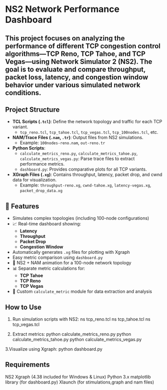 
# NS2 Network Performance Dashboard

This project focuses on analyzing the performance of different TCP congestion control algorithms—**TCP Reno**, **TCP Tahoe**, and **TCP Vegas**—using **Network Simulator 2 (NS2)**. The goal is to evaluate and compare throughput, packet loss, latency, and congestion window behavior under various simulated network conditions.
---

## Project Structure

- **TCL Scripts (`.tcl`)**: Define the network topology and traffic for each TCP variant.
  - `tcp_reno.tcl`, `tcp_tahoe.tcl`, `tcp_vegas.tcl`, `tcp_100nodes.tcl`, etc.
- **NAM/Trace Files (`.nam`, `.tr`)**: Output files from NS2 simulations.
  - Example: `100nodes-reno.nam`, `out-reno.tr`
- **Python Scripts**:
  - `calculate_metrics_reno.py`, `calculate_metrics_tahoe.py`, `calculate_metrics_vegas.py`: Parse trace files to extract performance metrics.
  - `dashboard.py`: Provides comparative plots for all TCP variants.
- **XGraph Files (`.xg`)**: Contains throughput, latency, packet drop, and cwnd data for visualization.
  - Example: `throughput-reno.xg`, `cwnd-tahoe.xg`, `latency-vegas.xg`, `packet_drop_data.xg`

## 🚀 Features
- Simulates complex topologies (including 100-node configurations)
- 📈 Real-time dashboard showing:
  - **Latency**
  - **Throughput**
  - **Packet Drop**
  - **Congestion Window**
- Automatically generates `.xg` files for plotting with Xgraph
- Easy metric comparison using `dashboard.py`
- 🎥 NS2 + NAM animation for a 100-node network topology
- 📊 Separate metric calculations for:
  - **TCP Tahoe**
  - **TCP Reno**
  - **TCP Vegas**
- 🧮 Custom `calculate_metric` module for data extraction and analysis

## How to Use
1. Run simulation scripts with NS2:
   ns tcp_reno.tcl
   ns tcp_tahoe.tcl
   ns tcp_vegas.tcl
   
3. Extract metrics: 
   python calculate_metrics_reno.py
   python calculate_metrics_tahoe.py
   python calculate_metrics_vegas.py

3.Visualize using Xgraph:
   python dashboard.py

## Requirements
NS2
Xgraph (4.38 included for Windows & Linux)
Python 3.x
matplotlib library (for dashboard.py)
Xlaunch (for stimulations,graph and nam files)
